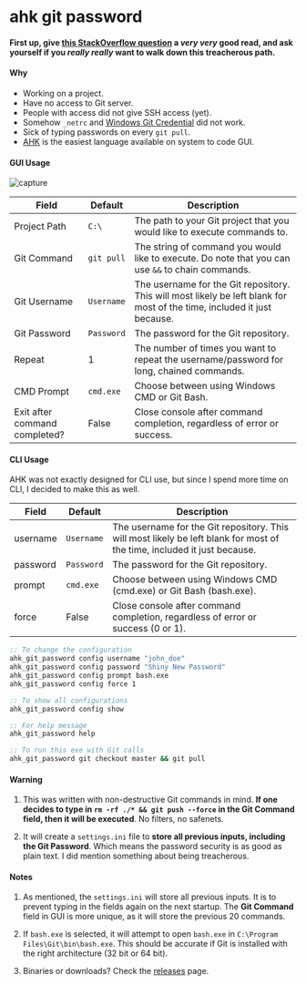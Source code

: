 # ahk git password

#### First up, give [this StackOverflow question](http://stackoverflow.com/questions/11506124/how-to-enter-command-with-password-for-git-pull) a _very very_ good read, and ask yourself if you _really really_ want to walk down this treacherous path.

#### Why

- Working on a project.
- Have no access to Git server.
- People with access did not give SSH access (yet).
- Somehow `_netrc` and [Windows Git Credential](https://github.com/Microsoft/Git-Credential-Manager-for-Windows) did not work.
- Sick of typing passwords on every `git pull`.
- [AHK](https://autohotkey.com/) is the easiest language available on system to code GUI.

#### GUI Usage

![capture](https://cloud.githubusercontent.com/assets/3540471/15065513/19a9762e-1393-11e6-9db1-3ac2496c7180.png)

| Field | Default | Description |
| --- | --- | --- |
| Project Path | `C:\` | The path to your Git project that you would like to execute commands to. |
| Git Command | `git pull` | The string of command you would like to execute. Do note that you can use `&&` to chain commands. |
| Git Username | `Username` | The username for the Git repository. This will most likely be left blank for most of the time, included it just because. |
| Git Password | `Password` | The password for the Git repository. |
| Repeat | 1 | The number of times you want to repeat the username/password for long, chained commands. |
| CMD Prompt | `cmd.exe` | Choose between using Windows CMD or Git Bash. |
| Exit after command completed? | False | Close console after command completion, regardless of error or success. |

#### CLI Usage

AHK was not exactly designed for CLI use, but since I spend more time on CLI, I decided to make this as well.

| Field | Default | Description |
| --- | --- | --- |
| username | `Username` | The username for the Git repository. This will most likely be left blank for most of the time, included it just because. |
| password | `Password` | The password for the Git repository. |
| prompt | `cmd.exe` | Choose between using Windows CMD (cmd.exe) or Git Bash (bash.exe). |
| force | False | Close console after command completion, regardless of error or success (0 or 1). |

```bat
:: To change the configuration
ahk_git_password config username "john_doe"
ahk_git_password config password "Shiny New Password"
ahk_git_password config prompt bash.exe
ahk_git_password config force 1

:: To show all configurations
ahk_git_password config show

:: For help message
ahk_git_password help

:: To run this exe with Git calls
ahk_git_password git checkout master && git pull
```

#### Warning

1. This was written with non-destructive Git commands in mind. **If one decides to type in `rm -rf ./* && git push --force` in the Git Command field, then it will be executed**. No filters, no safenets.

2. It will create a `settings.ini` file to **store all previous inputs, including the Git Password**. Which means the password security is as good as plain text. I did mention something about being treacherous.

#### Notes

1. As mentioned, the `settings.ini` will store all previous inputs. It is to prevent typing in the fields again on the next startup. The **Git Command** field in GUI is more unique, as it will store the previous 20 commands.

2. If `bash.exe` is selected, it will attempt to open `bash.exe` in `C:\Program Files\Git\bin\bash.exe`. This should be accurate if Git is installed with the right architecture (32 bit or 64 bit).

3. Binaries or downloads? Check the [releases](https://github.com/altbdoor/ahk-git-password/releases) page.
